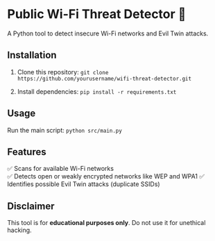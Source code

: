 # Public Wi-Fi Threat Detector 🚨
A Python tool to detect insecure Wi-Fi networks and Evil Twin attacks.

## Installation
1. Clone this repository: ```git clone https://github.com/yourusername/wifi-threat-detector.git```

2. Install dependencies: ```pip install -r requirements.txt```


## Usage
Run the main script: ```python src/main.py```


## Features
✅ Scans for available Wi-Fi networks  
✅ Detects open or weakly encrypted networks like WEP and WPA1 
✅ Identifies possible Evil Twin attacks (duplicate SSIDs)  

## Disclaimer
This tool is for **educational purposes only**. Do not use it for unethical hacking.

